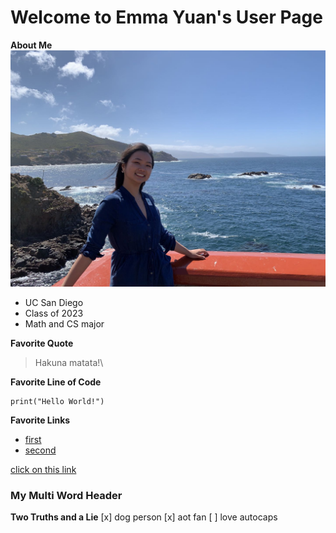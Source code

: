 # Welcome to Emma Yuan's User Page

**About Me**
![profile pic](pic_profile.jpeg)
- UC San Diego
- Class of 2023
- Math and CS major

**Favorite Quote**
> Hakuna matata!\

**Favorite Line of Code**
```
print("Hello World!")
```

**Favorite Links**
- [first](https://www.google.com/search?q=recursion&oq=recursion&aqs=chrome..69i57j0i20i263i433j0i131i433j46i433j0i131i433l3j0l2j0i131i433.3320j1j1&sourceid=chrome&ie=UTF-8)
- [second](README.md)

[click on this link](#my-multi-word-header)
### My Multi Word Header

**Two Truths and a Lie**
[x] dog person
[x] aot fan
[ ] love autocaps
